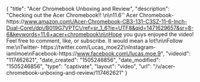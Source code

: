 {
    "title": "Acer Chromebook Unboxing and Review",
    "description": "Checking out the Acer Chromebook!! \n\n11.6'' Acer Chromebook- https:\/\/www.amazon.com\/Acer-Chromebook-CB3-131-C3SZ-11-6-Inch-Dual-Core\/dp\/B019G7VPTC\/ref=sr_1_6?ie=UTF8&qid=1471629657&sr=8-6&keywords=11.6+acer+chromebook\n\nHope you guys enjoyed the video! Feel free to comment, like, or subscribe. It would mean a lot!\n\nFollow me:\nTwitter- https:\/\/twitter.com\/Lucas_moe22\nInstagram- iamlmoe\nFacebook-https:\/\/www.facebook.com\/lucas.moe.9",
    "videoid": "117462621",
    "date_created": "1505246856",
    "date_modified": "1505246856",
    "type": "captivate",
    "layout": "video",
    "url": "\/v\/acer-chromebook-unboxing-and-review\/117462621"
}